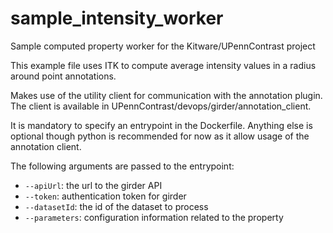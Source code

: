# sample_intensity_worker
Sample computed property worker for the Kitware/UPennContrast project

This example file uses ITK to compute average intensity values in a radius around point annotations.

Makes use of the utility client for communication with the annotation plugin. The client is available in UPennContrast/devops/girder/annotation_client.

It is mandatory to specify an entrypoint in the Dockerfile. Anything else is optional though python is recommended for now as it allow usage of the annotation client.

The following arguments are passed to the entrypoint:

* `--apiUrl`: the url to the girder API
* `--token`: authentication token for girder
* `--datasetId`: the id of the dataset to process
* `--parameters`: configuration information related to the property
